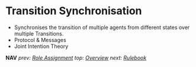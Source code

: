 # Transition Synchronisation

* Synchronises the transition of multiple agents from different states over multiple Transitions. 
* Protocol & Messages
* Joint Intention Theory

**NAV**  *prev: [Role Assignment](rule_book.md)* *top: [Overview](../README.md)* *next: [Rulebook](rulebook.md)*

